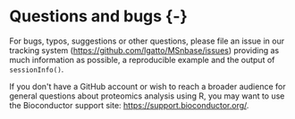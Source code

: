 # Questions and bugs {-}

For bugs, typos, suggestions or other questions, please file an issue
in our tracking system (https://github.com/lgatto/MSnbase/issues)
providing as much information as possible, a reproducible example and
the output of `sessionInfo()`.

If you don't have a GitHub account or wish to reach a broader audience
for general questions about proteomics analysis using R, you may want
to use the Bioconductor support site: https://support.bioconductor.org/.

